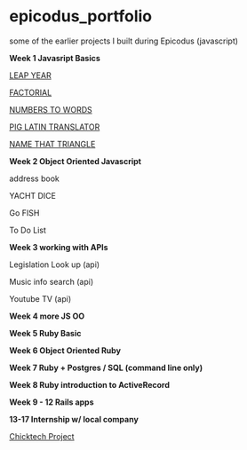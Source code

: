 epicodus_portfolio
==================

some of the earlier projects I built during Epicodus (javascript)


<p><strong>Week 1 Javasript Basics </strong></p>
  <p><a href="http://thenextepicode.3owl.com/LEAP_YEAR/index.html">LEAP YEAR</a></p>
  <p><a href="http://thenextepicode.3owl.com/FACTORIAL/Index.html">FACTORIAL</a></p>
  <p><a href="http://thenextepicode.3owl.com/NUMBERS_TO_WORDS/index.html">NUMBERS TO WORDS</a></p>
  <p><a href="http://thenextepicode.3owl.com/PIG_LATIN/index.html">PIG LATIN TRANSLATOR</a></p>
  <p><a href="http://thenextepicode.3owl.com/TRIANGLE/triangles.html">NAME THAT TRIANGLE</a></p>


<p><strong>Week 2 Object Oriented Javascript</strong></p>
<p> address book </p>
<p>YACHT DICE</p>
<p> Go FISH <p>
<p> To Do List <p>

<p><strong>Week 3 working with APIs</strong></p>
<p> Legislation Look up (api) </p>
<p> Music info search (api) </p>
<p> Youtube TV (api) </p>

<p><strong>Week 4 more JS OO</strong> </p>

<p><strong>Week 5 Ruby Basic</strong></p>
<p><strong> Week 6 Object Oriented Ruby</strong></p>
<p><strong>Week 7 Ruby + Postgres / SQL (command line only)</strong></p>
<p><strong>Week 8 Ruby introduction to ActiveRecord </strong></p>
<p><strong>Week 9 - 12 Rails apps</strong></p>
<p><strong>13-17 Internship w/ local company</strong></p>
<p><a href="https://github.com/epicodus/chicktech">Chicktech Project</a></p>


